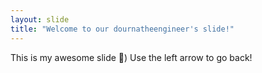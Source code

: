 ```yaml
---
layout: slide
title: "Welcome to our dournatheengineer's slide!"
---
```

This is my awesome slide :tada:)
Use the left arrow to go back!
